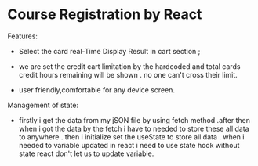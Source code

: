 # Course Registration by React

Features:

- Select the card real-Time Display Result in cart section  ;

- we are set the  credit cart limitation by the hardcoded and total cards credit hours remaining will be shown  .  no one can't cross their limit.
- user friendly,comfortable for any device screen.


Management of state:

- firstly i get the data from my jSON file by using fetch method .after then when i got the data by the fetch i have to needed to store  these all data to anywhere .
then  i initialize  set the useState to store all data . when i needed to variable updated in react i need to use state hook without state react don't let us to update variable.

